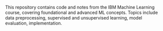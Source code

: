This repository contains code and notes from the IBM Machine Learning course, covering foundational and advanced ML concepts. Topics include data preprocessing, supervised and unsupervised learning, model evaluation, implementation.
